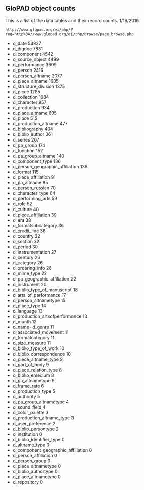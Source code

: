 ## GloPAD object counts

This is a list of the data tables and their record counts.	1/16/2016

`http://www.glopad.org/ei/php/?req=http%3A//www.glopad.org/ei/php/browse/page_browse.php`

- d_date	53837
- d_digdoc	7831
- d_component	4542
- d_source_object	4499
- d_performance	3609
- d_person	2416
- d_person_altname	2077
- d_piece_altname	1635
- d_structure_division	1375
- d_piece	1285
- d_collection	1084
- d_character	957
- d_production	934
- d_place_altname	695
- d_place	515
- d_production_altname	477
- d_bibliography	404
- d_biblio_author	361
- d_series	207
- d_pa_group	174
- d_function	152
- d_pa_group_altname	140
- d_component_type	136
- d_person_geographic_affiliation	136
- d_format	115
- d_place_affiliation	91
- d_pa_altname	85
- d_person_russian	70
- d_character_type	64
- d_performing_arts	59
- d_role	52
- d_culture	48
- d_piece_affiliation	39
- d_era	38
- d_formatsubcategory	36
- d_credit_line	36
- d_country	32
- d_section	32
- d_period	30
- d_instrumentation	27
- d_century	26
- d_category	26
- d_ordering_info	26
- d_mime_type	22
- d_pa_geographic_affiliation	22
- d_instrument	20
- d_biblio_type_of_manuscript	18
- d_arts_of_performance	17
- d_person_altnametype	15
- d_place_type	14
- d_language	13
- d_production_artsofperformance	13
- d_month	12
- d_name- d_genre	11
- d_associated_movement	11
- d_formatcategory	11
- d_size_measure	11
- d_biblio_type_of_work	10
- d_biblio_correspondence	10
- d_piece_altname_type	9
- d_part_of_body	9
- d_piece_relation_type	8
- d_biblio_emedium	8
- d_pa_altnametype	6
- d_frame_rate	6
- d_production_type	5
- d_authority	5
- d_pa_group_altnametype	4
- d_sound_field	4
- d_color_palette	3
- d_production_altname_type	3
- d_user_preference	2
- d_biblio_persontype	2
- d_institution	0
- d_biblio_identifier_type	0
- d_altname_type	0
- d_component_geographic_affiliation	0
- d_person_affiliation	0
- d_person_group	0
- d_piece_altnametype	0
- d_biblio_authortype	0
- d_place_altnametype	0
- d_repository	0
